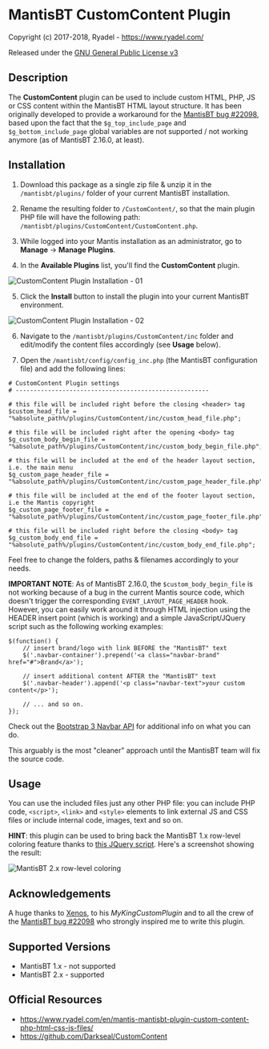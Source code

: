 # MantisBT CustomContent Plugin

Copyright (c) 2017-2018, Ryadel - https://www.ryadel.com/

Released under the [GNU General Public License v3](http://opensource.org/licenses/GPL-3.0)

## Description

The **CustomContent** plugin can be used to include custom HTML, PHP, JS or CSS content within the MantisBT HTML layout structure.
It has been originally developed to provide a workaround for the [MantisBT bug #22098](https://www.mantisbt.org/bugs/view.php?id=22098),
based upon the fact that the `$g_top_include_page` and `$g_bottom_include_page` global variables are not supported / not working anymore (as of MantisBT 2.16.0, at least).


## Installation

1. Download this package as a single zip file & unzip it in the `/mantisbt/plugins/` folder of your current MantisBT installation.

2. Rename the resulting folder to `/CustomContent/`, so that the main plugin PHP file will have the following path: `/mantisbt/plugins/CustomContent/CustomContent.php`.

3. While logged into your Mantis installation as an administrator, go to **Manage** -> **Manage Plugins**.

4. In the **Available Plugins** list, you'll find the **CustomContent** plugin.

![CustomContent Plugin Installation - 01](https://i0.wp.com/www.ryadel.com/wp-content/uploads/2018/08/mantis-bt-custom-content-plugin-insert-php-html-css-js-files-mantisbt-01.jpg)

5. Click the **Install** button to install the plugin into your current MantisBT environment.

![CustomContent Plugin Installation - 02](https://i1.wp.com/www.ryadel.com/wp-content/uploads/2018/08/mantisbt-custom-content-plugin-insert-php-html-css-js-files-mantis-02.jpg)

6. Navigate to the `/mantisbt/plugins/CustomContent/inc` folder and edit/modify the content files accordingly (see **Usage** below).

7. Open the `/mantisbt/config/config_inc.php` (the MantisBT configuration file) and add the following lines:

~~~~
# CustomContent Plugin settings
# ------------------------------------------------------

# this file will be included right before the closing <header> tag
$custom_head_file = "%absolute_path%/plugins/CustomContent/inc/custom_head_file.php";

# this file will be included right after the opening <body> tag
$g_custom_body_begin_file = "%absolute_path%/plugins/CustomContent/inc/custom_body_begin_file.php";

# this file will be included at the end of the header layout section, i.e. the main menu
$g_custom_page_header_file = "%absolute_path%/plugins/CustomContent/inc/custom_page_header_file.php";

# this file will be included at the end of the footer layout section, i.e the Mantis copyright
$g_custom_page_footer_file = "%absolute_path%/plugins/CustomContent/inc/custom_page_footer_file.php";

# this file will be included right before the closing <body> tag
$g_custom_body_end_file = "%absolute_path%/plugins/CustomContent/inc/custom_body_end_file.php";
~~~~

Feel free to change the folders, paths & filenames accordingly to your needs.

**IMPORTANT NOTE**: As of MantisBT 2.16.0, the `$custom_body_begin_file` is not working because of a bug in the current Mantis source code, which doesn't trigger the corresponding `EVENT_LAYOUT_PAGE_HEADER` hook. However, you can easily work around it through HTML injection using the HEADER insert point (which is working) and a simple JavaScript/JQuery script such as the following working examples:

~~~~
$(function() { 
    // insert brand/logo with link BEFORE the "MantisBT" text
    $('.navbar-container').prepend('<a class="navbar-brand" href="#">Brand</a>'); 
    
    // insert additional content AFTER the "MantisBT" text
    $('.navbar-header').append('<p class="navbar-text">your custom content</p>'); 
    
    // ... and so on.
});
~~~~

Check out the [Bootstrap 3 Navbar API](https://getbootstrap.com/docs/3.3/components/#navbar) for additional info on what you can do.

This arguably is the most "cleaner" approach until the MantisBT team will fix the source code.


## Usage
You can use the included files just any other PHP file: you can include PHP code, `<script>`, `<link>` and `<style>` elements to link external JS and CSS files or include internal code, images, text and so on.

**HINT**: this plugin can be used to bring back the MantisBT 1.x row-level coloring feature thanks to [this JQuery script](https://www.ryadel.com/en/mantis-bt-2-enable-row-level-coloring-like-v1-jquery-javascript/). Here's a screenshot showing the result:

![MantisBT 2.x row-level coloring](https://i2.wp.com/www.ryadel.com/wp-content/uploads/2018/08/mantis-bt-tr-colors-02.jpg)

## Acknowledgements
A huge thanks to [Xenos](https://www.mantisbt.org/bugs/view_user_page.php?id=42580), to his *MyKingCustomPlugin* and to all the crew of the [MantisBT bug #22098](https://www.mantisbt.org/bugs/view.php?id=22098) who strongly inspired me to write this plugin.

## Supported Versions
- MantisBT 1.x - not supported
- MantisBT 2.x - supported

## Official Resources
- https://www.ryadel.com/en/mantis-mantisbt-plugin-custom-content-php-html-css-js-files/
- https://github.com/Darkseal/CustomContent
